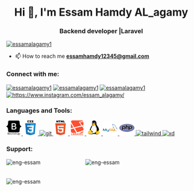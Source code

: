 <h1 align="center">Hi 👋, I'm Essam Hamdy AL_agamy</h1>
<h3 align="center">Backend developer |Laravel</h3>

<p align="left"> <a href="https://twitter.com/essamalagamy1" target="blank"><img src="https://img.shields.io/twitter/follow/essamalagamy1?logo=twitter&style=for-the-badge" alt="essamalagamy1" /></a> </p>

- 📫 How to reach me **essamhamdy12345@gmail.com**

<h3 align="left">Connect with me:</h3>
<p align="left">
<a href="https://twitter.com/essamalagamy1" target="blank"><img align="center" src="https://raw.githubusercontent.com/rahuldkjain/github-profile-readme-generator/master/src/images/icons/Social/twitter.svg" alt="essamalagamy1" height="30" width="40" /></a>
<a href="https://linkedin.com/in/essamalagamy1" target="blank"><img align="center" src="https://raw.githubusercontent.com/rahuldkjain/github-profile-readme-generator/master/src/images/icons/Social/linked-in-alt.svg" alt="essamalagamy1" height="30" width="40" /></a>
<a href="https://fb.com/essamalagamy1" target="blank"><img align="center" src="https://raw.githubusercontent.com/rahuldkjain/github-profile-readme-generator/master/src/images/icons/Social/facebook.svg" alt="essamalagamy1" height="30" width="40" /></a>
<a href="https://instagram.com/https://www.instagram.com/essam_alagamy/" target="blank"><img align="center" src="https://raw.githubusercontent.com/rahuldkjain/github-profile-readme-generator/master/src/images/icons/Social/instagram.svg" alt="https://www.instagram.com/essam_alagamy/" height="30" width="40" /></a>
</p>

<h3 align="left">Languages and Tools:</h3>
<p align="left"> <a href="https://getbootstrap.com" target="_blank" rel="noreferrer"> <img src="https://raw.githubusercontent.com/devicons/devicon/master/icons/bootstrap/bootstrap-plain-wordmark.svg" alt="bootstrap" width="40" height="40"/> </a> <a href="https://www.w3schools.com/css/" target="_blank" rel="noreferrer"> <img src="https://raw.githubusercontent.com/devicons/devicon/master/icons/css3/css3-original-wordmark.svg" alt="css3" width="40" height="40"/> </a> <a href="https://git-scm.com/" target="_blank" rel="noreferrer"> <img src="https://www.vectorlogo.zone/logos/git-scm/git-scm-icon.svg" alt="git" width="40" height="40"/> </a> <a href="https://www.w3.org/html/" target="_blank" rel="noreferrer"> <img src="https://raw.githubusercontent.com/devicons/devicon/master/icons/html5/html5-original-wordmark.svg" alt="html5" width="40" height="40"/> </a> <a href="https://laravel.com/" target="_blank" rel="noreferrer"> <img src="https://raw.githubusercontent.com/devicons/devicon/master/icons/laravel/laravel-plain-wordmark.svg" alt="laravel" width="40" height="40"/> </a> <a href="https://www.linux.org/" target="_blank" rel="noreferrer"> <img src="https://raw.githubusercontent.com/devicons/devicon/master/icons/linux/linux-original.svg" alt="linux" width="40" height="40"/> </a> <a href="https://www.mysql.com/" target="_blank" rel="noreferrer"> <img src="https://raw.githubusercontent.com/devicons/devicon/master/icons/mysql/mysql-original-wordmark.svg" alt="mysql" width="40" height="40"/> </a> <a href="https://www.php.net" target="_blank" rel="noreferrer"> <img src="https://raw.githubusercontent.com/devicons/devicon/master/icons/php/php-original.svg" alt="php" width="40" height="40"/> </a> <a href="https://tailwindcss.com/" target="_blank" rel="noreferrer"> <img src="https://www.vectorlogo.zone/logos/tailwindcss/tailwindcss-icon.svg" alt="tailwind" width="40" height="40"/> </a> <a href="https://www.adobe.com/products/xd.html" target="_blank" rel="noreferrer"> <img src="https://cdn.worldvectorlogo.com/logos/adobe-xd.svg" alt="xd" width="40" height="40"/> </a> </p>

<h3 align="left">Support:</h3>
<p><a href="https://www.buymeacoffee.com/eng-essam"> <img align="left" src="https://cdn.buymeacoffee.com/buttons/v2/default-yellow.png" height="50" width="210" alt="eng-essam" /></a><a href="https://ko-fi.com/eng-essam"> <img align="left" src="https://cdn.ko-fi.com/cdn/kofi3.png?v=3" height="50" width="210" alt="eng-essam" /></a></p><br><br>

<p><img align="center" src="https://github-readme-stats.vercel.app/api/top-langs?username=eng-essam&show_icons=true&locale=en&layout=compact" alt="eng-essam" /></p>
